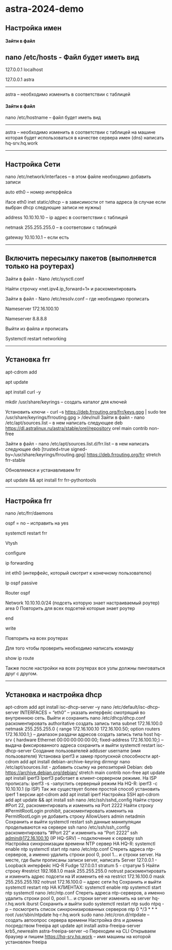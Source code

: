 # astra-2024-demo
## Настройка имен
#### Зайти в файл
nano /etc/hosts - Файл будет иметь вид
---
127.0.0.1	localhost

127.0.0.1 	astra

---
astra – необходимо изменить в соответствии с таблицей
#### Зайти в файл

nano /etc/hostname – файл будет иметь вид

---
astra – необходимо изменить в соответствии с таблицей
на машине которая будет использоваться в качестве сервера имен (dns) написать hq-srv.hq.work

---
## Настройка Сети

nano /etc/network/interfaces – в этом файле необходимо добавить записи

auto eth0 – номер интерфейса

iface eth0 inet static/dhcp – в зависимости от типа адреса (в случае если выбран dhcp 
следующие записи не нужны)

address 10.10.10.10 – ip адрес в соответствии с таблицей

netmask 255.255.255.0 – в соответсвии с таблицей

gateway 10.10.10.1 – если есть

---
## Включить пересылку пакетов (выполняется только на роутерах)

Зайти в файл - Nano /etc/sysctl.conf

Найти строчку «net.ipv4.ip_forward=1» и раскоментировать

Зайти в файл - Nano /etc/resolv.conf – где необходимо прописать

Nameserver 172.16.100.10

Nameserver 8.8.8.8

Выйти из файла и прописать 

Systemctl restart networking

---
## Установка frr

apt-cdrom add

apt update 

apt install curl -y

mkdir /usr/share/keyrings – создать каталог для ключей 

Установить ключи - curl –s https://deb.frrouting.org/frr/keys.gpg | sudo tee /usr/share/keyrings/frrouting.gpg > /dev/null
Зайти в файл - nano /etc/apt/sources.list – в нем написать следующее
deb https://dl.astralinux.ru/astra/stable/orel/repository orel main contrib non-free

Зайти в файл - nano /etc/apt/sources.list.d/frr.list – в нем написать следующее
deb [trusted=true signed-by=/usr/share/keyrings/frrouting.gpg] https://deb.frrouting.org/frr stretch frr-stable

Обновляемся и устанавливаем frr

apt update && apt install frr frr-pythontools

---
## Настройка frr

nano /etc/frr/daemons

ospf = no – исправить на yes

systemctl restart frr

Vtysh

configure

ip forwarding

int eth0 (интерфейс, который смотрит к конечному пользователю)

Ip ospf passive

Router ospf

Network 10.10.10.0/24 (подсеть которую знает настраиваемый роутер) area 0
Повторить для всех подсетей которые знает роутер

end

write

Повторить на всех роутерах 

Для того чтобы проверить необходимо написать команду

show ip route

Также после настройки на всех роутерах все узлы должны пинговаться друг с другом. 

---
## Установка и настройка dhcp
apt-cdrom add
apt install isc-dhcp-server –y
nano /etc/default/isc-dhcp-server
INTERFACES = “eth0” – указать интерфейс смотрящий во внутреннюю сеть.
Выйти и сохранить
nano /etc/dhcp/dhcp.conf
раскоментировать authoritative
создать запись типа 
subnet 172.16.100.0 netmask 255.255.255.0 {
range 172.16.100.10 172.16.100.50;
option routers 172.16.100.1;} – диапазон раздачи адресов
создать запись типа 
host hq-srv { 
hardware Ethernet 00:00:00:00:00:00;
fixed-address 172.16.100.10;} – выдача фиксированного адреса
сохранить и выйти
systemctl restart isc-dhcp-server
Создание пользователей
adduser username (имя пользователя)
Установка iperf3 и замер пропускной способности
apt-cdrom add
apt install debian-archive-keyring dirmngr
nano /etc/apt/sources.list - добавить ссылку на репозиторий Debian:
deb https://archive.debian.org/debian/ stretch main contrib non-free
apt update
apt install iperf3
Iperf3 работает в клиент-серверном режиме. 
На ISP прописать:
iperf3 -s -запустить серверный режим
На HQ-R:
iperf3 -c 10.10.10.1 (ip ISP)
Так же существует более простой способ установить iperf 1 версии
apt-cdrom add
apt install iperf
Настройка SSH
apt-cdrom add
apt update && apt install ssh
nano /etc/ssh/sshd_config
Найти строку #Port 22, раскоментировать и изменить на Port 2222
Найти строку #PermitRootLogin prohibit, раскоментировать изменить на PermitRootLogin ye	
добавить строку
	AllowUsers admin netadmin
	Сохранить и выйти
systemctl restart ssh 
данные манипуляции проделываются на сервере ssh
nano /etc/ssh/ssh_config
	раскоментировать “#Port 22” и изменить на “Port 2222”
ssh admin@172.16.100.10 (IP HQ-SRV) – подключение к серверу  ssh
Настройка синхронизации времени NTP сервер
НА HQ-R:
systemctl enable ntp
	systemctl start ntp
nano /etc/ntp.conf
	Стереть адреса ntp-серверов, а именно удалить строки 
pool 0, pool 1… 
и строки 
server. 
На месте, где были прописаны записи server, написать
Server 127.0.0.1 - Loopback интерфейс HQ-R
Fudge 127.0.0.1 stratum 5 - стратум 5 Найти строку 
#restrict 192.168.1.0 mask 255.255.255.0 notrust
раскоментировать и изменить адрес подсети на 
И изменить её на restrict 172.16.100.0 mask 255.255.255.192 notrust 
172.16.100.0 – адрес сети hq
Сохранить и выйти
systemctl restart ntp
НА КЛИЕНТАХ:
systemctl enable ntp
systemctl start ntp
systemctl nano /etc/ntp.conf
Стереть адреса ntp-серверов, а именно удалить строки 
pool 0, pool 1… 
и строки 
server изменить на server hq-r.hq.work iburst
Сохранить и выйти
sudo systemctl restart ntp
sudo ntpq -p – посмотреть список синхронизированных серверов ntp
0 */3 * * * root /usr/sbin/ntpdate hq-r.hq.work
sudo nano /etc/cron.d/ntpdate – создать автоопрос сервера времени
Настройка dns и домена посредством freeipa
 apt update
apt install astra-freeipa-server
krb5_newrealm
astra-freeipa-server –o
Переходим на CLI
Открываем браузер и пишем https://hq-srv.hq.work – имя машины на которой установлен freeipa

